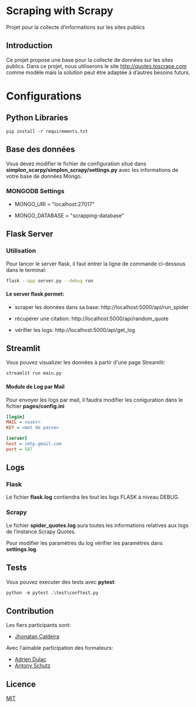 # Scraping with Scrapy
Projet pour la collecte d’informations sur les sites publics 

## Introduction
Ce projet propose une base pour la collecte de données sur les sites publics. Dans ce projet, nous utiliserons le site http://quotes.toscrape.com comme modèle mais la solution peut être adaptée à d’autres besoins futurs.

# Configurations

## Python Libraries

```pip install -r requirements.txt```

## Base des données
Vous devez modifier le fichier de configuration situé dans __simplon_scarpy/simplon_scrapy/settings.py__ avec les informations de votre base de données Mongo.

### MONGODB Settings
* MONGO_URI = "localhost:27017"

* MONGO_DATABASE = "scrapping-database"

## Flask Server

### Utilisation
Pour lancer le server flask, il faut entrer la ligne de commande ci-dessous dans le terminal:
```sh
flask --app server.py --debug run
```
#### Le server flask permet:

* scraper les données dans sa base:
http://localhost:5000/api/run_spider

* récupérer une citation:
http://localhost:5000/api/random_quote

* vérifier les logs:
http://localhost:5000/api/get_log

## Streamlit
Vous pouvez visualizer les données à partir d'une page Streamlit:
```sh
streamlit run main.py
```

#### Module de Log par Mail
Pour envoyer les logs par mail, il faudra modifier les coniguration dans le 
fichier __pages/config.ini__

```ini
[login]
MAIL = <user>
KEY = <mot de passe>

[server]
host = smtp.gmail.com
port = 587

```

## Logs

### Flask
Le fichier __flask.log__ contiendra les tout les logs FLASK à niveau DEBUG.

### Scrapy
Le fichier __spider_quotes.log__ aura toutes les informations relatives aux logs de l’instance Scrapy Quotes.

Pour modifier les paramètres du log vérifier les paramètres dans __settings.log__.

## Tests

Vous pouvez executer des tests avec __pytest__:

```py 
python -m pytest .\test\conftest.py
```

## Contribution
Les fiers participants sont:
* [Jhonatan Caldeira](https://github.com/JhonatanCaldeira)

Avec l'aimable participation des formateurs:
* [Adrien Dulac](https://github.com/dtrckd)
* [Antony Schutz](https://github.com/DeVerMyst)

## Licence
[MIT](https://choosealicense.com/licenses/mit/)
